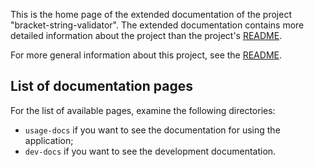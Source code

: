 This is the home page of the extended documentation of the project "bracket-string-validator". The extended documentation contains more detailed information about the project than the project's [README](https://github.com/silvuss/silvuss-bracket-string-validator/blob/master/README.md).

For more general information about this project, see the [README](https://github.com/silvuss/silvuss-bracket-string-validator/blob/master/README.md).

## List of documentation pages

For the list of available pages, examine the following directories:
- `usage-docs` if you want to see the documentation for using the application;
- `dev-docs` if you want to see the development documentation.
